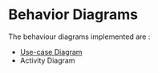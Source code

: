 # Behavior Diagrams

The behaviour diagrams implemented are :
* [Use-case Diagram](https://github.com/Rohinik7/LTTS_MiniProject/blob/main/2_Architecture/behavior%20Diagrams/Use_case.png)
* Activity Diagram

